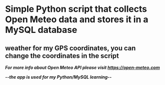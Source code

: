 # Simple Python script that collects Open Meteo data and stores it in a MySQL database

## weather for my GPS coordinates, you can change the coordinates in the script ##

***For more info about Open Meteo API please visit https://open-meteo.com***

***--the app is used for my Python/MySQL learning--***
